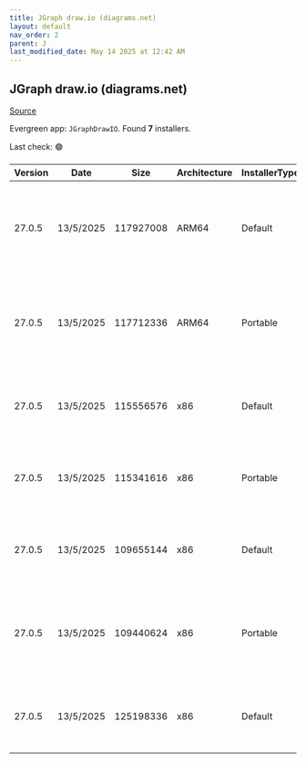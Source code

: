 ```yaml
---
title: JGraph draw.io (diagrams.net)
layout: default
nav_order: 2
parent: J
last_modified_date: May 14 2025 at 12:42 AM
---
```


## JGraph draw.io (diagrams.net)

[Source](https://www.drawio.com)

Evergreen app: `JGraphDrawIO`. Found **7** installers.

Last check: 🟢

| Version | Date      | Size      | Architecture | InstallerType | Type | URI                                                                                                                                                                                                                                              |
| ------- | --------- | --------- | ------------ | ------------- | ---- | ------------------------------------------------------------------------------------------------------------------------------------------------------------------------------------------------------------------------------------------------ |
| 27.0.5  | 13/5/2025 | 117927008 | ARM64        | Default       | exe  | [https://github.com/jgraph/drawio-desktop/releases/download/v27.0.5/draw.io-arm64-27.0.5-windows-arm64-installer.exe](https://github.com/jgraph/drawio-desktop/releases/download/v27.0.5/draw.io-arm64-27.0.5-windows-arm64-installer.exe)       |
| 27.0.5  | 13/5/2025 | 117712336 | ARM64        | Portable      | exe  | [https://github.com/jgraph/drawio-desktop/releases/download/v27.0.5/draw.io-arm64-27.0.5-windows-arm64-no-installer.exe](https://github.com/jgraph/drawio-desktop/releases/download/v27.0.5/draw.io-arm64-27.0.5-windows-arm64-no-installer.exe) |
| 27.0.5  | 13/5/2025 | 115556576 | x86          | Default       | exe  | [https://github.com/jgraph/drawio-desktop/releases/download/v27.0.5/draw.io-27.0.5-windows-installer.exe](https://github.com/jgraph/drawio-desktop/releases/download/v27.0.5/draw.io-27.0.5-windows-installer.exe)                               |
| 27.0.5  | 13/5/2025 | 115341616 | x86          | Portable      | exe  | [https://github.com/jgraph/drawio-desktop/releases/download/v27.0.5/draw.io-27.0.5-windows-no-installer.exe](https://github.com/jgraph/drawio-desktop/releases/download/v27.0.5/draw.io-27.0.5-windows-no-installer.exe)                         |
| 27.0.5  | 13/5/2025 | 109655144 | x86          | Default       | exe  | [https://github.com/jgraph/drawio-desktop/releases/download/v27.0.5/draw.io-ia32-27.0.5-windows-32bit-installer.exe](https://github.com/jgraph/drawio-desktop/releases/download/v27.0.5/draw.io-ia32-27.0.5-windows-32bit-installer.exe)         |
| 27.0.5  | 13/5/2025 | 109440624 | x86          | Portable      | exe  | [https://github.com/jgraph/drawio-desktop/releases/download/v27.0.5/draw.io-ia32-27.0.5-windows-32bit-no-installer.exe](https://github.com/jgraph/drawio-desktop/releases/download/v27.0.5/draw.io-ia32-27.0.5-windows-32bit-no-installer.exe)   |
| 27.0.5  | 13/5/2025 | 125198336 | x86          | Default       | msi  | [https://github.com/jgraph/drawio-desktop/releases/download/v27.0.5/draw.io-27.0.5.msi](https://github.com/jgraph/drawio-desktop/releases/download/v27.0.5/draw.io-27.0.5.msi)                                                                   |
